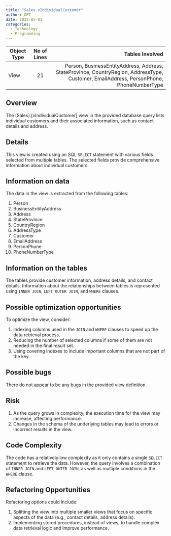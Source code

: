 ```yaml
---
title: "Sales.vIndividualCustomer"
author: GPT
date: 2022-05-01
categories:
  - Technology
  - Programming
---
```



| Object Type   |       No of Lines      |  Tables Involved |
|----------|:-------------:|------:|
| View |  21 | Person, BusinessEntityAddress, Address, StateProvince, CountryRegion, AddressType, Customer, EmailAddress, PersonPhone, PhoneNumberType |


## Overview

The [Sales].[vIndividualCustomer] view in the provided database query lists individual customers and their associated information, such as contact details and address.

## Details

This view is created using an SQL `SELECT` statement with various fields selected from multiple tables. The selected fields provide comprehensive information about individual customers.

## Information on data

The data in the view is extracted from the following tables:

1. Person
2. BusinessEntityAddress
3. Address
4. StateProvince
5. CountryRegion
6. AddressType
7. Customer
8. EmailAddress
9. PersonPhone
10. PhoneNumberType

## Information on the tables

The tables provide customer information, address details, and contact details. Information about the relationships between tables is represented using `INNER JOIN`, `LEFT OUTER JOIN`, and `WHERE` clauses.

## Possible optimization opportunities

To optimize the view, consider:

1. Indexing columns used in the `JOIN` and `WHERE` clauses to speed up the data retrieval process.
2. Reducing the number of selected columns if some of them are not needed in the final result set.
3. Using covering indexes to include important columns that are not part of the key.

## Possible bugs

There do not appear to be any bugs in the provided view definition.

## Risk

1. As the query grows in complexity, the execution time for the view may increase, affecting performance.
2. Changes in the schema of the underlying tables may lead to errors or incorrect results in the view.

## Code Complexity

The code has a relatively low complexity as it only contains a single `SELECT` statement to retrieve the data. However, the query involves a combination of `INNER JOIN` and `LEFT OUTER JOIN`, as well as multiple conditions in the `WHERE` clause.

## Refactoring Opportunities

Refactoring options could include:

1. Splitting the view into multiple smaller views that focus on specific aspects of the data (e.g., contact details, address details).
2. Implementing stored procedures, instead of views, to handle complex data retrieval logic and improve performance.
